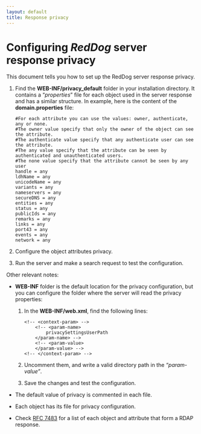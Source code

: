 ```yaml
---
layout: default
title: Response privacy
---
```


# Configuring _RedDog_ server response privacy

This document tells you how to set up the RedDog server response privacy.

1.	Find the **WEB-INF/privacy_default** folder in your installation directory. It contains a “_properties_” file for each object used in the server response and has a similar structure. In example, here is the content of the **domain.properties** file: 

	    #For each attribute you can use the values: owner, authenticate, any or none.
	    #The owner value specify that only the owner of the object can see the attribute.
	    #The authenticate value specify that any authenticate user can see the attribute.
	    #The any value specify that the attribute can be seen by authenticated and unauthenticated users.
	    #The none value specify that the attribute cannot be seen by any user
	    handle = any
    	ldhName = any
    	unicodeName = any
    	variants = any
    	nameservers = any
    	secureDNS = any
    	entities = any
    	status = any
    	publicIds = any
    	remarks = any
    	links = any
    	port43 = any
    	events = any
    	network = any
    	
2. Configure the object attributes privacy.
3. Run the server and make a search request to test the configuration.

Other relevant notes:
* **WEB-INF** folder is the default location for the privacy configuration, but you can configure the folder where the server will read the privacy properties:

	1.   In the **WEB-INF/web.xml**, find the following lines:

			```
			<!-- <context-param> -->
				<!-- <param-name>
					privacySettingsUserPath
				</param-name> -->
				<!-- <param-value>
				</param-value> -->
			<!-- </context-param> -->
			```

	2.	Uncomment them, and write a valid directory path in the _“param-value”_.

	3.	Save the changes and test the configuration.

* The default value of privacy is commented in each file.  
* Each object has its file for privacy configuration.
* Check [RFC 7483](https://tools.ietf.org/html/rfc7483 "JSON Responses for the Registration Data Access Protocol (RDAP)") for a list of each object and attribute that form a RDAP response.  
 
